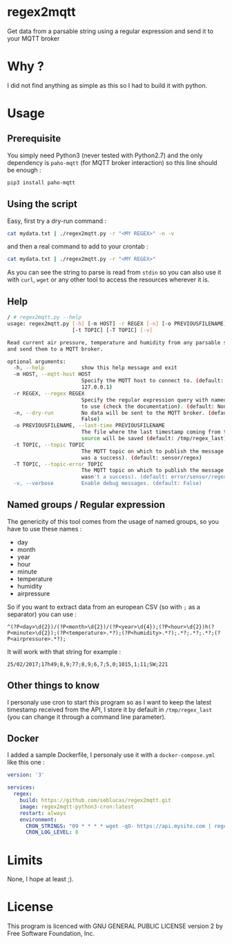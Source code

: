 # regex2mqtt

Get data from a parsable string using a regular expression and send it to your MQTT broker 

# Why ?

I did not find anything as simple as this so I had to build it with python.

# Usage

## Prerequisite

You simply need Python3 (never tested with Python2.7) and the only dependency is `paho-mqtt` (for MQTT broker interaction) so this line should be enough  :

```bash
pip3 install paho-mqtt
```

## Using the script

Easy, first try a dry-run command :

```bash
cat mydata.txt | ./regex2mqtt.py -r "<MY REGEX>" -n -v
```

and then a real command to add to your crontab :

```bash
cat mydata.txt | ./regex2mqtt.py -r "<MY REGEX>"
```

As you can see the string to parse is read from `stdin` so you can also use it with `curl`, `wget` or any other tool to access the resources wherever it is.

## Help

```bash
/ # regex2mqtt.py --help
usage: regex2mqtt.py [-h] [-m HOST] -r REGEX [-n] [-o PREVIOUSFILENAME]
                     [-t TOPIC] [-T TOPIC] [-v]

Read current air pressure, temperature and humidity from any parsable source
and send them to a MQTT broker.

optional arguments:
  -h, --help            show this help message and exit
  -m HOST, --mqtt-host HOST
                        Specify the MQTT host to connect to. (default:
                        127.0.0.1)
  -r REGEX, --regex REGEX
                        Specify the regular expression query with named groups
                        to use (check the documentation). (default: None)
  -n, --dry-run         No data will be sent to the MQTT broker. (default:
                        False)
  -o PREVIOUSFILENAME, --last-time PREVIOUSFILENAME
                        The file where the last timestamp coming from the
                        source will be saved (default: /tmp/regex_last)
  -t TOPIC, --topic TOPIC
                        The MQTT topic on which to publish the message (if it
                        was a success). (default: sensor/regex)
  -T TOPIC, --topic-error TOPIC
                        The MQTT topic on which to publish the message (if it
                        wasn't a success). (default: error/sensor/regex)
  -v, --verbose         Enable debug messages. (default: False)
```

## Named groups / Regular expression

The genericity of this tool comes from the usage of named groups, so you have to use these names :

 * day
 * month
 * year
 * hour
 * minute
 * temperature
 * humidity
 * airpressure

 So if you want to extract data from an european CSV (so with `;` as a separator) you can use :

 ```
 ^(?P<day>\d{2})/(?P<month>\d{2})/(?P<year>\d{4});(?P<hour>\d{2})h(?P<minute>\d{2});(?P<temperature>.*?);(?P<humidity>.*?);.*?;.*?;.*?;(?P<airpressure>.*?);
 ```

 It will work with that string for example : 

 ```
 25/02/2017;17h49;8,9;77;8,9;6,7;5,0;1015,1;11;SW;221
 ```


## Other things to know

I personaly use cron to start this program so as I want to keep the latest timestamp received from the API, I store it by default in `/tmp/regex_last` (you can change it through a command line parameter).

## Docker

I added a sample Dockerfile, I personaly use it with a `docker-compose.yml` like this one :

```yml
version: '3'

services:
  regex:
    build: https://github.com/seblucas/regex2mqtt.git
    image: regex2mqtt-python3-cron:latest
    restart: always
    environment:
      CRON_STRINGS: "09 * * * * wget -qO- https://api.mysite.com | regex2mqtt.py -m localhost -r '<My regex>' -v"
      CRON_LOG_LEVEL: 8
```

# Limits

None, I hope at least ;). 

# License

This program is licenced with GNU GENERAL PUBLIC LICENSE version 2 by Free Software Foundation, Inc.
